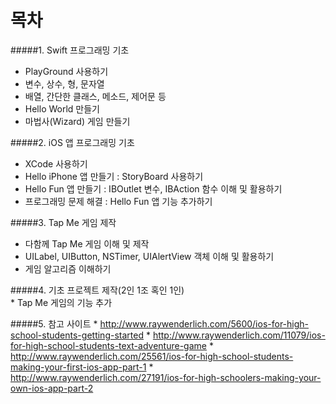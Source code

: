 # 목차

#####1. Swift 프로그래밍 기초
* PlayGround 사용하기
* 변수, 상수, 형, 문자열
* 배열, 간단한 클래스, 메소드, 제어문 등
* Hello World 만들기
* 마법사(Wizard) 게임 만들기

#####2. iOS 앱 프로그래밍 기초 
* XCode 사용하기
* Hello iPhone 앱 만들기 : StoryBoard 사용하기
* Hello Fun 앱 만들기 : IBOutlet 변수, IBAction 함수 이해 및 활용하기
* 프로그래밍 문제 해결 : Hello Fun 앱 기능 추가하기

#####3. Tap Me 게임 제작
* 다함께 Tap Me 게임 이해 및 제작
* UILabel, UIButton, NSTimer, UIAlertView 객체 이해 및 활용하기
* 게임 알고리즘 이해하기

#####4. 기초 프로젝트 제작(2인 1조 혹인 1인)  
* 
Tap Me 게임의 기능 추가

#####5. 참고 사이트
* 
http://www.raywenderlich.com/5600/ios-for-high-school-students-getting-started
* 
http://www.raywenderlich.com/11079/ios-for-high-school-students-text-adventure-game
* 
http://www.raywenderlich.com/25561/ios-for-high-school-students-making-your-first-ios-app-part-1
* 
http://www.raywenderlich.com/27191/ios-for-high-schoolers-making-your-own-ios-app-part-2



